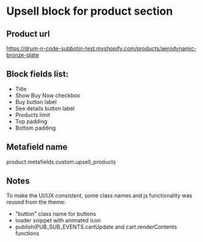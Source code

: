 # Upsell block for product section

## Product url

https://drum-n-code-subbotin-test.myshopify.com/products/aerodynamic-bronze-plate

## Block fields list:

- Title
- Show Buy Now checkbox
- Buy button label
- See details button label
- Products limit
- Top padding
- Bottom padding

## Metafield name

product.metafields.custom.upsell_products

## Notes

To make the UI/UX consistent, some class names and js functionality was reused from the theme:
- "button" class name for buttons
- loader snippet with animated icon
- publish(PUB_SUB_EVENTS.cartUpdate and cart.renderContents functions